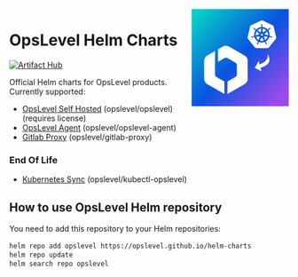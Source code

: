 <img align="right" src="logo.png" width="175" height="175">

# OpsLevel Helm Charts

[![Artifact Hub](https://img.shields.io/endpoint?url=https://artifacthub.io/badge/repository/opslevel)](https://artifacthub.io/packages/search?repo=opslevel)


Official Helm charts for OpsLevel products. Currently supported:

- [OpsLevel Self Hosted](https://github.com/OpsLevel/helm-charts/tree/main/charts/kubernetes-sync) (opslevel/opslevel) (requires license)
- [OpsLevel Agent](https://github.com/OpsLevel/helm-charts/tree/main/charts/kubernetes-sync) (opslevel/opslevel-agent)
- [Gitlab Proxy](https://github.com/OpsLevel/helm-charts/tree/main/charts/gitlab-proxy) (opslevel/gitlab-proxy)

### End Of Life

- [Kubernetes Sync](https://github.com/OpsLevel/helm-charts/tree/main/charts/kubernetes-sync) (opslevel/kubectl-opslevel)

## How to use OpsLevel Helm repository

You need to add this repository to your Helm repositories:

```
helm repo add opslevel https://opslevel.github.io/helm-charts
helm repo update
helm search repo opslevel
```
